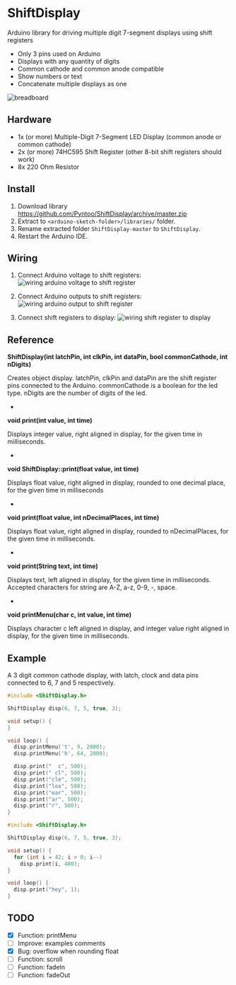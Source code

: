 # ShiftDisplay
Arduino library for driving multiple digit 7-segment displays using shift registers

- Only 3 pins used on Arduino
- Displays with any quantity of digits
- Common cathode and common anode compatible
- Show numbers or text
- Concatenate multiple displays as one

![breadboard](https://raw.githubusercontent.com/Pyntoo/ShiftDisplay/master/extra/photo.jpg)

## Hardware
- 1x (or more) Multiple-Digit 7-Segment LED Display (common anode or common cathode)
- 2x (or more) 74HC595 Shift Register (other 8-bit shift registers should work)
- 8x 220 Ohm Resistor

## Install
1. Download library https://github.com/Pyntoo/ShiftDisplay/archive/master.zip
2. Extract to `<arduino-sketch-folder>/libraries/` folder.
3. Rename extracted folder `ShiftDisplay-master` to `ShiftDisplay`.
4. Restart the Arduino IDE.

## Wiring
1. Connect Arduino voltage to shift registers:
![wiring arduino voltage to shift register](https://raw.githubusercontent.com/Pyntoo/ShiftDisplay/master/extra/arduino1_to_shift.png)

2. Connect Arduino outputs to shift registers:
![wiring arduino output to shift register](https://raw.githubusercontent.com/Pyntoo/ShiftDisplay/master/extra/arduino2_to_shift.png)

3. Connect shift registers to display:
![wiring shift register to display](https://raw.githubusercontent.com/Pyntoo/ShiftDisplay/master/extra/shift_to_display.png)

## Reference
**ShiftDisplay(int latchPin, int clkPin, int dataPin, bool commonCathode, int nDigits)**

Creates object display.
latchPin, clkPin and dataPin are the shift register pins connected to the Arduino.
commonCathode is a boolean for the led type.
nDigits are the number of digits of the led.

-
**void print(int value, int time)**

Displays integer value, right aligned in display, for the given time in milliseconds.

-
**void ShiftDisplay::print(float value, int time)**

Displays float value, right aligned in display, rounded to one decimal place,
for the given time in milliseconds

-
**void print(float value, int nDecimalPlaces, int time)**

Displays float value, right aligned in display, rounded to nDecimalPlaces,
for the given time in milliseconds.

-
**void print(String text, int time)**

Displays text, left aligned in display, for the given time in milliseconds.
Accepted characters for string are A-Z, a-z, 0-9, -, space.

-
**void printMenu(char c, int value, int time)**

Displays character c left aligned in display, and integer value right aligned
in display, for the given time in milliseconds.

## Example
A 3 digit common cathode display, with latch, clock and data pins connected to
6, 7 and 5 respectively.

```c
#include <ShiftDisplay.h>

ShiftDisplay disp(6, 7, 5, true, 3);

void setup() {
}

void loop() {
  disp.printMenu('t', 9, 2000);
  disp.printMenu('h', 64, 2000);

  disp.print("  c", 500);
  disp.print(" cl", 500);
  disp.print("cle", 500);
  disp.print("lea", 500);
  disp.print("ear", 500);
  disp.print("ar", 500);
  disp.print("r", 500);
}
```

```c
#include <ShiftDisplay.h>

ShiftDisplay disp(6, 7, 5, true, 3);

void setup() {
  for (int i = 42; i > 0; i--)
    disp.print(i, 400);
}

void loop() {
  disp.print("hey", 1);
}
```

## TODO
- [x] Function: printMenu
- [ ] Improve: examples comments
- [x] Bug: overflow when rounding float
- [ ] Function: scroll
- [ ] Function: fadeIn
- [ ] Function: fadeOut
